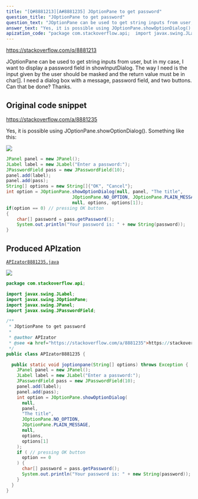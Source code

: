 ```yaml
---
title: "[Q#8881213][A#8881235] JOptionPane to get password"
question_title: "JOptionPane to get password"
question_text: "JOptionPane can be used to get string inputs from user, but in my case, I want to display a password field in showInputDialog. The way I need is the input given by the user should be masked and the return value must be in char[]. I need a dialog box with a message, password field, and two buttons. Can that be done? Thanks."
answer_text: "Yes, it is possible using JOptionPane.showOptionDialog(). Something like this:"
apization_code: "package com.stackoverflow.api;  import javax.swing.JLabel; import javax.swing.JOptionPane; import javax.swing.JPanel; import javax.swing.JPasswordField;  /**  * JOptionPane to get password  *  * @author APIzator  * @see <a href=\"https://stackoverflow.com/a/8881235\">https://stackoverflow.com/a/8881235</a>  */ public class APIzator8881235 {    public static void joptionpane(String[] options) throws Exception {     JPanel panel = new JPanel();     JLabel label = new JLabel(\"Enter a password:\");     JPasswordField pass = new JPasswordField(10);     panel.add(label);     panel.add(pass);     int option = JOptionPane.showOptionDialog(       null,       panel,       \"The title\",       JOptionPane.NO_OPTION,       JOptionPane.PLAIN_MESSAGE,       null,       options,       options[1]     );     if ( // pressing OK button       option == 0     ) {       char[] password = pass.getPassword();       System.out.println(\"Your password is: \" + new String(password));     }   } }"
---
```


https://stackoverflow.com/q/8881213

JOptionPane can be used to get string inputs from user, but in my case, I want to display a password field in showInputDialog.
The way I need is the input given by the user should be masked and the return value must be in char[]. I need a dialog box with a message, password field, and two buttons. Can that be done? Thanks.



## Original code snippet

https://stackoverflow.com/a/8881235

Yes, it is possible using JOptionPane.showOptionDialog(). Something like this:

<div class="code-logo"><img src="/stackoverflow.png" /></div>

```java
JPanel panel = new JPanel();
JLabel label = new JLabel("Enter a password:");
JPasswordField pass = new JPasswordField(10);
panel.add(label);
panel.add(pass);
String[] options = new String[]{"OK", "Cancel"};
int option = JOptionPane.showOptionDialog(null, panel, "The title",
                         JOptionPane.NO_OPTION, JOptionPane.PLAIN_MESSAGE,
                         null, options, options[1]);
if(option == 0) // pressing OK button
{
    char[] password = pass.getPassword();
    System.out.println("Your password is: " + new String(password));
}
```

## Produced APIzation

[`APIzator8881235.java`](https://github.com/pasqualesalza/apization-temp-data/raw/master/search/APIzator8881235.java)

<div class="code-logo"><img src="/apizator.png" /></div>

```java
package com.stackoverflow.api;

import javax.swing.JLabel;
import javax.swing.JOptionPane;
import javax.swing.JPanel;
import javax.swing.JPasswordField;

/**
 * JOptionPane to get password
 *
 * @author APIzator
 * @see <a href="https://stackoverflow.com/a/8881235">https://stackoverflow.com/a/8881235</a>
 */
public class APIzator8881235 {

  public static void joptionpane(String[] options) throws Exception {
    JPanel panel = new JPanel();
    JLabel label = new JLabel("Enter a password:");
    JPasswordField pass = new JPasswordField(10);
    panel.add(label);
    panel.add(pass);
    int option = JOptionPane.showOptionDialog(
      null,
      panel,
      "The title",
      JOptionPane.NO_OPTION,
      JOptionPane.PLAIN_MESSAGE,
      null,
      options,
      options[1]
    );
    if ( // pressing OK button
      option == 0
    ) {
      char[] password = pass.getPassword();
      System.out.println("Your password is: " + new String(password));
    }
  }
}

```